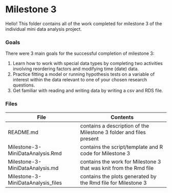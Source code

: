 # Milestone 3 

Hello! This folder contains all of the work completed for milestone 3 of the individual mini data analysis project. 

### Goals
There were 3 main goals for the successful completion of milestone 3:
1. Learn how to work with special data types by completing two activities involving reordering factors and modifying time (date) data. 
2. Practice fitting a model or running hypothesis tests on a variable of interest within the data relevant to one of your chosen research questions. 
3. Get familiar with reading and writing data by writing a csv and RDS file. 


### Files

| File                                | Contents                                                          |  
| ------------------------------------|------------------------------------------------------------------ |
| README.md                           | contains a description of the Milestone 3 folder and files present|
| Milestone-3-MiniDataAnalysis.Rmd    | contains the script/template and R code for Milestone 3           |
| Milestone-3-MiniDataAnalysis.md     | contains the work for Milestone 3 that was knit from the Rmd file |
| Milestone-3-MiniDataAnalysis_files  | contains the plots generated by the Rmd file for Milestone 3      |